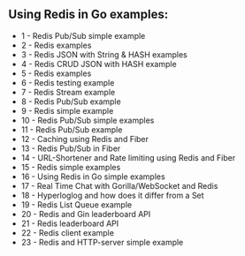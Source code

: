 ## Using Redis in Go examples:

- 1 - Redis Pub/Sub simple example
- 2 - Redis examples
- 3 - Redis JSON with String & HASH examples
- 4 - Redis CRUD JSON with HASH example
- 5 - Redis examples
- 6 - Redis testing example
- 7 - Redis Stream example
- 8 - Redis Pub/Sub example
- 9 - Redis simple example
- 10 - Redis Pub/Sub simple examples
- 11 - Redis Pub/Sub example
- 12 - Caching using Redis and Fiber
- 13 - Redis Pub/Sub in Fiber
- 14 - URL-Shortener and Rate limiting using Redis and Fiber
- 15 - Redis simple examples
- 16 - Using Redis in Go simple examples
- 17 - Real Time Chat with Gorilla/WebSocket and Redis
- 18 - Hyperloglog and how does it differ from a Set
- 19 - Redis List Queue example
- 20 - Redis and Gin leaderboard API
- 21 - Redis leaderboard API
- 22 - Redis client example
- 23 - Redis and HTTP-server simple example
